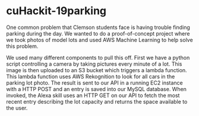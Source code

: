 # cuHackit-19parking

One common problem that Clemson students face is having trouble finding parking during the day. We wanted to do a proof-of-concept project where we took photos of model lots and used AWS Machine Learning to help solve this problem.

We used many different components to pull this off. First we have a python script controlling a camera by taking pictures every minute of a lot. This image is then uploaded to an S3 bucket which triggers a lambda function. This lambda function uses AWS Rekognition to look for all cars in the parking lot photo. The result is sent to our API in a running EC2 instance with a HTTP POST and an entry is saved into our MySQL database. When invoked, the Alexa skill uses an HTTP GET on our API to fetch the most recent entry describing the lot capacity and returns the space available to the user.
